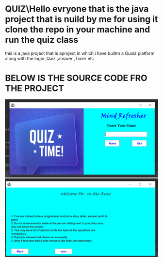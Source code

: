 # QUIZ\Hello  evryone that is the java project that is nuild by me for using it clone the repo in your machine and run the quiz class 
this is a java project that is  aproject in which i have builtm a Quoiz platform along with the login ,Quiz ,answer ,Timer etc
<h1>BELOW IS THE SOURCE CODE FRO THE PROJECT</h1>
<img src="Quiz2.PNG">
<img src="Quiz3.PNG">

